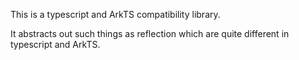 This is a typescript and ArkTS compatibility library.

It abstracts out such things as reflection which are quite different in typescript and ArkTS.

